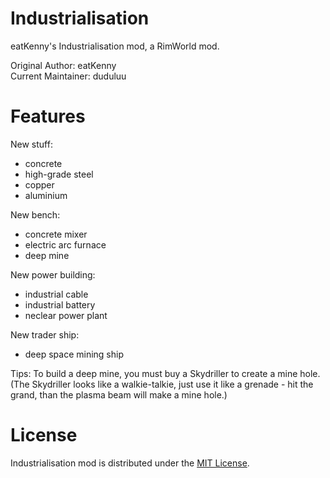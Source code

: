 # Industrialisation
eatKenny's Industrialisation mod, a RimWorld mod.

Original Author: eatKenny  
Current Maintainer: duduluu  

# Features

New stuff:  
 - concrete  
 - high-grade steel  
 - copper  
 - aluminium

New bench:
 - concrete mixer
 - electric arc furnace
 - deep mine

New power building:  
 - industrial cable
 - industrial battery
 - neclear power plant

New trader ship:
 - deep space mining ship

Tips: To build a deep mine, you must buy a Skydriller to create a mine hole.  
(The Skydriller looks like a walkie-talkie, just use it like a grenade - hit the grand, than the plasma beam will make a mine hole.)

# License

Industrialisation mod is distributed under the [MIT License](https://opensource.org/licenses/MIT).